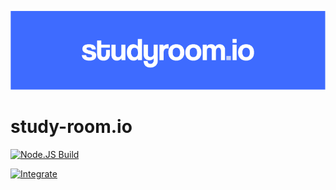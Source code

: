 ![Logo](docs/logo-banner.png)

# study-room.io

[![Node.JS Build](https://github.com/Vivallo04/study-room.io/actions/workflows/node.js.yml/badge.svg)](https://github.com/Vivallo04/study-room.io/actions/workflows/node.js.yml)

[![Integrate](https://github.com/Vivallo04/study-room.io/actions/workflows/integrate.yml/badge.svg)](https://github.com/Vivallo04/study-room.io/actions/workflows/integrate.yml)
